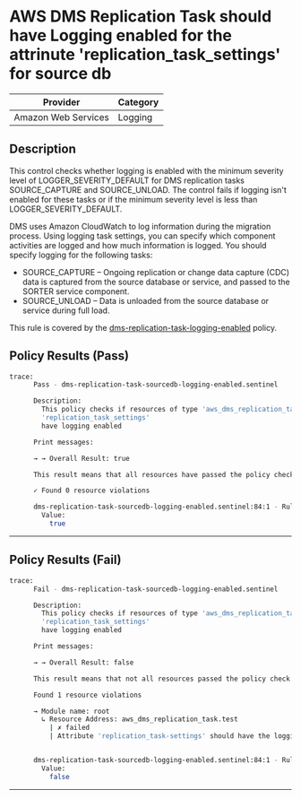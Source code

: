 # AWS DMS Replication Task should have Logging enabled for the attrinute 'replication_task_settings' for source db

| Provider            |    Category   |
| ------------------- |   ---------   |
| Amazon Web Services |    Logging    |

## Description

This control checks whether logging is enabled with the minimum severity level of LOGGER_SEVERITY_DEFAULT for DMS replication tasks SOURCE_CAPTURE and SOURCE_UNLOAD. The control fails if logging isn't enabled for these tasks or if the minimum severity level is less than LOGGER_SEVERITY_DEFAULT.

DMS uses Amazon CloudWatch to log information during the migration process. Using logging task settings, you can specify which component activities are logged and how much information is logged. You should specify logging for the following tasks:

  - SOURCE_CAPTURE – Ongoing replication or change data capture (CDC) data is captured from the source database or service, and passed to the SORTER service component.
  - SOURCE_UNLOAD – Data is unloaded from the source database or service during full load.

This rule is covered by the [dms-replication-task-logging-enabled](https://github.com/hashicorp/policy-library-FSBP-Policy-Set-for-AWS-Terraform/blob/main/policies/dms-replication-task-logging-enabled.sentinel) policy.

## Policy Results (Pass)

```bash
trace:
      Pass - dms-replication-task-sourcedb-logging-enabled.sentinel

      Description:
        This policy checks if resources of type 'aws_dms_replication_task' have the
        'replication_task_settings'
        have logging enabled

      Print messages:

      → → Overall Result: true

      This result means that all resources have passed the policy check for the policy dms-replication-task-sourcedb-logging-enabled.

      ✓ Found 0 resource violations

      dms-replication-task-sourcedb-logging-enabled.sentinel:84:1 - Rule "main"
        Value:
          true
```

---

## Policy Results (Fail)

```bash
trace:
      Fail - dms-replication-task-sourcedb-logging-enabled.sentinel

      Description:
        This policy checks if resources of type 'aws_dms_replication_task' have the
        'replication_task_settings'
        have logging enabled

      Print messages:

      → → Overall Result: false

      This result means that not all resources passed the policy check and the protected behavior is not allowed for the policy dms-replication-instances-should-not-be-public.

      Found 1 resource violations

      → Module name: root
        ↳ Resource Address: aws_dms_replication_task.test
          | ✗ failed
          | Attribute 'replication_task-settings' should have the logging enabled for AWS DMS Replication Task.Refer to https://docs.aws.amazon.com/securityhub/latest/userguide/dms-controls.html#dms-8 for more details.


      dms-replication-task-sourcedb-logging-enabled.sentinel:84:1 - Rule "main"
        Value:
          false
```

---
